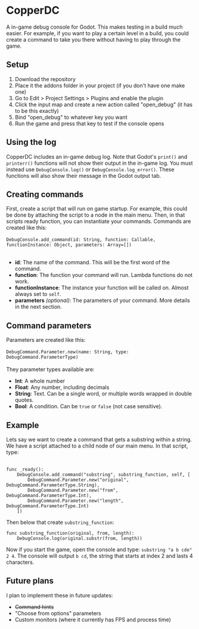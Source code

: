 # CopperDC
A in-game debug console for Godot. This makes testing in a build much easier. For example, if you want to play a certain level in a build, you could create a command to take you there without having to play through the game.

## Setup
1. Download the repository
2. Place it the addons folder in your project (if you don't have one make one)
3. Go to Edit > Project Settings > Plugins and enable the plugin
4. Click the input map and create a new action called "open_debug" (it has to be this exactly)
5. Bind "open_debug" to whatever key you want
6. Run the game and press that key to test if the console opens

## Using the log
CopperDC includes an in-game debug log. Note that Godot's `print()` and `printerr()` functions will not show their output in the in-game log. You must instead use `DebugConsole.log()` or `DebugConsole.log_error()`. These functions will also show their message in the Godot output tab.

## Creating commands
First, create a script that will run on game startup. For example, this could be done by attaching the script to a node in the main menu.
Then, in that scripts ready function, you can instantiate your commands. Commands are created like this: <br><br>
`DebugConsole.add_command(id: String, function: Callable, functionInstance: Object, parameters: Array=[])`<br><br>
- **id**: The name of the command. This will be the first word of the command.
- **function**: The function your command will run. Lambda functions do not work.
- **functionInstance**: The instance your function will be called on. Almost always set to `self`.
- **parameters** *(optional)*: The parameters of your command. More details in the next section.

## Command parameters
Parameters are created like this:<br><br>
`DebugCommand.Parameter.new(name: String, type: DebugCommand.ParameterType)`<br><br>
They parameter types available are:
- **Int**: A whole number
- **Float**: Any number, including decimals
- **String**: Text. Can be a single word, or multiple words wrapped in double quotes.
- **Bool**: A condition. Can be `true` or `false` (not case sensitive).

## Example
Lets say we want to create a command that gets a substring within a string. We have a script attached to a child node of our main menu. In that script, type:<br><br>
```
func _ready():
	DebugConsole.add_command("substring", substring_function, self, [
		DebugCommand.Parameter.new("original", DebugCommand.ParameterType.String),
		DebugCommand.Parameter.new("from", DebugCommand.ParameterType.Int),
		DebugCommand.Parameter.new("length", DebugCommand.ParameterType.Int)
	])
```
Then below that create `substring_function`:
```
func substring_function(original, from, length):
	DebugConsole.log(original.substr(from, length))
```
Now if you start the game, open the console and type:
`substring "a b cde" 2 4`.
The console will output `b cd`, the string that starts at index 2 and lasts 4 characters.

## Future plans
I plan to implement these in future updates:
- ~~Command hints~~
- "Choose from options" parameters
- Custom monitors (where it currently has FPS and process time)
